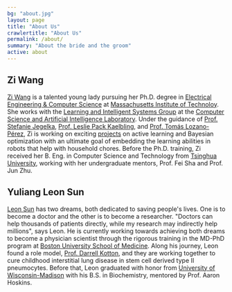 ```yaml
---
bg: "about.jpg"
layout: page
title: "About Us"
crawlertitle: "About Us"
permalink: /about/
summary: "About the bride and the groom"
active: about
---
```



## Zi Wang

[Zi Wang](http://zi-wang.com/) is a talented young lady pursuing her Ph.D. degree in [Electrical Engineering & Computer Science](http://www.eecs.mit.edu/) at [Massachusetts Institute of Technoloy](http://web.mit.edu/). She works with the [Learning and Intelligent Systems Group](http://lis.csail.mit.edu/new/) at the [Computer Science and Artificial Intelligence Laboratory](http://www.csail.mit.edu/). Under the guidance of [Prof. Stefanie Jegelka](http://people.csail.mit.edu/stefje/), [Prof. Leslie Pack Kaelbling](http://people.csail.mit.edu/lpk/), and [Prof. Tomás Lozano-Pérez](http://people.csail.mit.edu/tlp/), Zi is working on exciting [projects](http://zi-wang.com/#publications) on active learning and Bayesian optimization with an ultimate goal of embedding the learning abilities in robots that help with household chores. Before the Ph.D. training, Zi received her B. Eng. in Computer Science and Technology from [Tsinghua University](http://www.tsinghua.edu.cn/publish/newthuen/), working with her undergraduate mentors, Prof. Fei Sha and Prof. Jun Zhu. 

## Yuliang Leon Sun

[Leon Sun](http://www.bumc.bu.edu/kottonlab/files/2017/04/Yuliang_Leon_Sun2.jpg) has two dreams, both dedicated to saving people's lives. One is to become a doctor and the other is to become a researcher. "Doctors can help thousands of patients directly, while my research may indirectly help millions", says Leon. He is currently working towards achieving both dreams to become a physician scientist through the rigorous training in the MD-PhD program at [Boston University School of Medicine](http://www.bumc.bu.edu/). Along his journey, Leon found a role model, [Prof. Darrell Kotton](http://www.bumc.bu.edu/pulmonary/people/faculty/darrellkotton/), and they are working together to cure childhood interstitial lung disease in stem cell derived type II pneumocytes. Before that, Leon graduated with honor from [University of Wisconsin-Madison](http://www.wisc.edu/) with his B.S. in Biochemistry, mentored by Prof. Aaron Hoskins.
